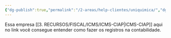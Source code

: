 ```yaml
---
{"dg-publish":true,"permalink":"/2-areas/help-clientes/uniquimica/","dgPassFrontmatter":true,"created":"2025-08-26T09:49:45.025-03:00","updated":"2025-08-26T09:50:58.540-03:00"}
---
```




Essa empresa [[3. RECURSOS/FISCAL/ICMS/ICMS-CIAP\|ICMS-CIAP]] aqui no link você consegue entender como fazer os registros na contabilidade.